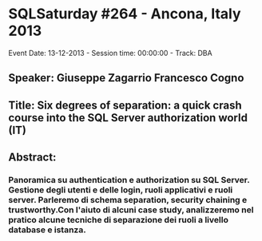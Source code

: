 # SQLSaturday #264 - Ancona, Italy 2013
Event Date: 13-12-2013 - Session time: 00:00:00 - Track: DBA
## Speaker: Giuseppe Zagarrio Francesco Cogno
## Title: Six degrees of separation: a quick crash course into the SQL Server authorization world (IT)
## Abstract:
### Panoramica su authentication e authorization su SQL Server. Gestione degli utenti e delle login, ruoli applicativi e ruoli server. Parleremo di schema separation, security chaining e trustworthy.Con l'aiuto di alcuni case study, analizzeremo nel pratico alcune tecniche di separazione dei ruoli a livello database e istanza.
